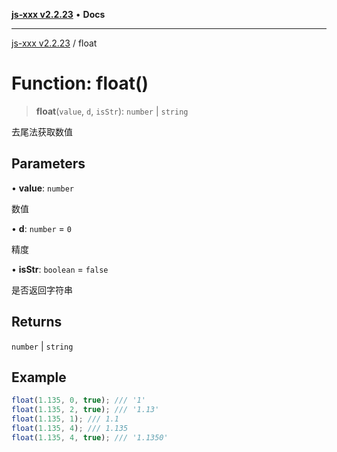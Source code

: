 [**js-xxx v2.2.23**](../README.md) • **Docs**

***

[js-xxx v2.2.23](../README.md) / float

# Function: float()

> **float**(`value`, `d`, `isStr`): `number` \| `string`

去尾法获取数值

## Parameters

• **value**: `number`

数值

• **d**: `number` = `0`

精度

• **isStr**: `boolean` = `false`

是否返回字符串

## Returns

`number` \| `string`

## Example

```ts
float(1.135, 0, true); /// '1'
float(1.135, 2, true); /// '1.13'
float(1.135, 1); /// 1.1
float(1.135, 4); /// 1.135
float(1.135, 4, true); /// '1.1350'
```
